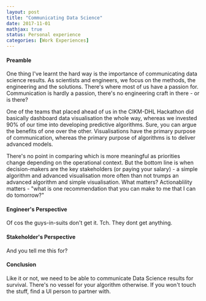 ```yaml
---
layout: post
title: "Communicating Data Science"
date: 2017-11-01
mathjax: true
status: Personal experience
categories: [Work Experiences]
---
```

#### Preamble
One thing I've learnt the hard way is the importance of communicating data science results. As scientists and engineers, we focus on the methods, the engineering and the solutions. There's where most of us have a passion for. Communication is hardly a passion, there's no engineering craft in there - or is there? 

One of the teams that placed ahead of us in the CIKM-DHL Hackathon did basically dashboard data visualisation the whole way, whereas we invested 90% of our time into developing predictive algorithms. Sure, you can argue the benefits of one over the other. Visualisations have the primary purpose of communication, whereas the primary purpose of algorithms is to deliver advanced models.

There's no point in comparing which is more meaningful as priorities change depending on the operational context. But the bottom line is when decision-makers are the key stakeholders (or paying your salary) - a simple algorithm and advanced visualisation more often than not trumps an advanced algorithm and simple visualisation. What matters? Actionablility matters - "what is one recommendation that you can make to me that I can do tomorrow?" 

#### Engineer's Perspective
Of cos the guys-in-suits don't get it. Tch. They dont get anything.

#### Stakeholder's Perspective
And you tell me this for?


#### Conclusion
Like it or not, we need to be able to communicate Data Science results for survival. There's no vessel for your algorithm otherwise. If you won't touch the stuff, find a UI person to partner with. 

